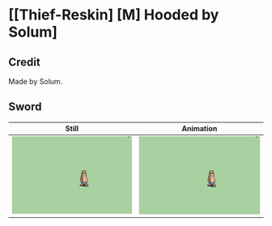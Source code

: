 # [\[Thief-Reskin\] \[M\] Hooded by Solum]

## Credit

Made by Solum.

## Sword

| Still | Animation |
| :---: | :-------: |
| ![Sword still](./Sword_000.png) | ![Sword animation](./Sword.gif) |
